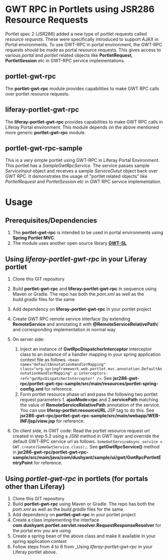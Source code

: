 GWT RPC in Portlets using JSR286 Resource Requests
========
Portlet spec 2 (JSR286) added a new type of portlet requests called _resource requests_. These were specifically introduced to support AJAX in Portal environments. To use GWT-RPC in portal environment, the GWT-RPC requests should be made as portal resource requests. This gives access to various _portal_ and _portlet_ related objects like **PortletRequest**, **PortletSession** etc in GWT-RPC service implementations.

portlet-gwt-rpc
--------
The **portlet-gwt-rpc** module provides capabilities to make GWT RPC calls over portlet resource requests. 

liferay-portlet-gwt-rpc
--------
The **liferay-portlet-gwt-rpc** provides capabilities to make GWT RPC calls in Liferay Portal environment. This module depends on the above mentioned more generic **portlet-gwt-rpc** module.

portlet-gwt-rpc-sample
--------
This is a very simple portlet using GWT-RPC in Liferay Portal Environment. This portlet has a _SampleGwtRpcService_. The service passes sample _ServiceInput_ object and receives a sample _ServiceOutut_ object back over GWT RPC. It demonstrates the usage of "portlet related objects" like _PortletRequest_ and _PortletSession_ etc in GWT RPC service implementation.  

Usage
========

Prerequisites/Dependencies
--------
1. The **portlet-gwt-rpc** is intended to be used in portal environments using **Spring Portlet MVC**. 
2. The module uses another open source library **[GWT-SL](https://code.google.com/p/gwt-sl/ "GWT-SL")**

Using _liferay-portlet-gwt-rpc_ in your Liferay portlet
--------
1. Clone this GIT repository
2. Build **portlet-gwt-rpc** and **liferay-portlet-gwt-rpc** in sequence using Maven or Gradle. The repo has both the _pom.xml_ as well as the _build.gradle_ files for the same
3. Add dependency on **liferay-portlet-gwt-rpc** in your portlet project
4. Create GWT RPC remote service interface (by extending **RemoteService** and annotating it with **@RemoteServiceRelativePath**) and corresponding implementation in normal way
5. On server side:
	1. Inject an instance of **GwtRpcDispatcherInterceptor** interceptor class to an instance of a handler mapping in your spring application context file as follows. `<bean name="defaultAnnotationHandlerMapping" class="org.springframework.web.portlet.mvc.annotation.DefaultAnnotationHandlerMapping" p:interceptors-ref="gwtRpcDispatcherInterceptor" />`. See **jsr286-gwt-rpc/portlet-gwt-rpc-sample/src/main/resources/portlet-spring-config.xml** for reference.
	2. Form portlet resource phase url and pass the following two portlet request parameters 1. **ajaxMode=rpc** and 2.**servicePath** matching the value of **RemoteServiceRelativePath** annotation of the service. You can use **liferay-portlet:resourceURL** JSP tag to do this. See **jsr286-gwt-rpc/portlet-gwt-rpc-sample/src/main/webapp/WEB-INF/jsp/view.jsp** for reference.

6. On client side, in GWT code:
Read the portlet resource request url created in step 5.2 using a JSNI method in GWT layer and override the default GWT-RPC service url as follows. `SomeGwtServiceAsync service = GWT.create(SomeGwtService.class);`. See **getGwtRpcService()** method in **jsr286-gwt-rpc/portlet-gwt-rpc-sample/src/main/java/com/dushyant/sample/ui/gwt/GwtRpcPortletEntryPoint** for reference.

Using _portlet-gwt-rpc_ in portlets (for portals other than Liferay)
--------
1. Clone this GIT repository
2. Build **portlet-gwt-rpc** using Maven or Gradle. The repo has both the _pom.xml_ as well as the _build.gradle_ files for the same
3. Add dependency on **portlet-gwt-rpc** in your portlet project
4. Create a class implementing the interface **com.dushyant.portlet.servlet.resolver.RequestResponseResolver** for the portal env you are using
5. Create a spring bean of the above class and make it available in your spring application context
6. Follow steps from 4 to 6 from _Using _liferay-portlet-gwt-rpc_ in your Liferay portlet above.


